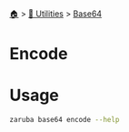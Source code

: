 <!--startTocHeader-->
[🏠](../../README.md) > [🔧 Utilities](../README.md) > [Base64](README.md)
# Encode
<!--endTocHeader-->

# Usage

<!--startCode-->
```bash
zaruba base64 encode --help
```
<!--endCode-->

<!--startTocSubtopic-->
<!--endTocSubtopic-->